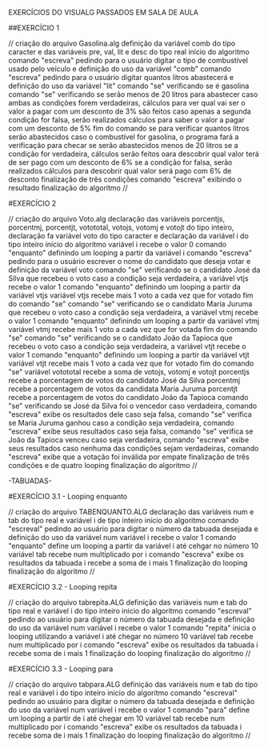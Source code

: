 EXERCÍCIOS DO VISUALG PASSADOS EM SALA DE AULA


##EXERCÍCIO 1

// criação do arquivo Gasolina.alg
definição da variável comb do tipo caracter e das variáveis pre, val, lit e desc do tipo real
início do algoritmo
    comando "escreva" pedindo para o usuário digitar o tipo de combustível usado pelo veículo e definição do uso da variável "comb"
    comando "escreva" pedindo para o usuário digitar quantos litros abastecerá e definição do uso da variável "lit"
    comando "se" verificando se é gasolina
    comando "se" verificando se serão menos de 20 litros para abastecer
    caso ambas as condições forem verdadeiras, cálculos para ver qual vai ser o valor a pagar com um desconto de 3% são feitos
    caso apenas a segunda condição for falsa, serão realizados cálculos para saber o valor a pagar com um desconto de 5%
    fim do comando se para verificar quantos litros serão abastecidos
    caso o combustível for gasolina, o programa fará a verificação para checar se serão abastecidos menos de 20 litros
    se a condição for verdadeira, cálculos serão feitos oara descobrir qual valor terá de ser pago com um desconto de 6%
    se a condição for falsa, serão realizados cálculos para descobrir qual valor será pago com 6% de desconto
    finalização de três condições
    comando "escreva" exibindo o resultado
finalização do algoritmo //



#EXERCÍCIO 2

// criação do arquivo Voto.alg
declaração das variáveis porcentjs, porcentmj, porcentjt, votototal, votojs, votomj e votojt do tipo inteiro, declaração fa variável voto do tipo caracter e declaração da variável i do tipo inteiro
início do algoritmo
    variável i recebe o valor 0
    comando "enquanto" definindo um looping a partir da variável i
    comando "escreva" pedindo para o usuário escrever o nome do candidato que deseja votar e definição da variável voto
    comando "se" verificando se o candidato José da Silva que recebeu o voto
    caso a condição seja verdadeira, a variável vtjs recebe o valor 1
    comando "enquanto" definindo um looping a partir da variável vtjs
    variável vtjs recebe mais 1 voto a cada vez que for votado
    fim do comando "se"
    comando "se" verificando se o candidato Maria Juruma que recebeu o voto
    caso a condição seja verdadeira, a variável vtmj recebe o valor 1
    comando "enquanto" definindo um looping a partir da variável vtmj
    variável vtmj recebe mais 1 voto a cada vez que for votada
    fim do comando "se"
    comando "se" verificando se o candidato João da Tapioca que recebeu o voto
    caso a condição seja verdadeira, a variável vtjt recebe o valor 1
    comando "enquanto" definindo um looping a partir da variável vtjt
    variável vtjt recebe mais 1 voto a cada vez que for votado
    fim do comando "se"
    variável votototal recebe a soma de votojs, votomj e votojt
    porcentjs recebe a porcentagem de votos do candidato José da Silva
    porcentmj recebe a porcentagem de votos da candidata Maria Juruma
    porcentjt recebe a porcentagem de votos do candidato João da Tapioca
    comando "se" verificando se José da Silva foi o vencedor
    caso verdadeira, comando "escreva" exibe os resultados dele
    caso seja falsa, comando "se" verifica se Maria Juruma ganhou
    caso a condição seja verdadeira, comando "escreva" exibe seus resultados
    caso seja falsa, comando "se" verifica se João da Tapioca venceu
    caso seja verdadeira, comando "escreva" exibe seus resultados
    caso nenhuma das condições sejam verdadeiras, comando "escreva" exibe que a votação foi inválida por empate
    finalização de três condições e de quatro looping
finalização do algoritmo //


-TABUADAS-

#EXERCÍCIO 3.1 - Looping enquanto

// criação do arquivo TABENQUANTO.ALG
declaração das variáveis num e tab do tipo real e variável i de tipo inteiro
início do algoritmo
    comando "escreval" pedindo ao usuário para digitar o número da tabuada desejada e definição do uso da variável num
    variável i recebe o valor 1
    comando "enquanto" define um looping a partir da variável i até cehgar no número 10
    variável tab recebe num multiplicado por i
    comando "escreva" exibe os resultados da tabuada
    i recebe a soma de i mais 1
    finalização do looping 
finalização do algoritmo //

#EXERCÍCIO 3.2 - Looping repita

// criação do arquivo tabrepita.ALG
definição das variáveis num e tab do tipo real e variável i do tipo inteiro
inicio do algoritmo
    comando "escreval" pedindo ao usuário para digitar o número da tabuada desejada e definição do uso da variável num
    variável i recebe o valor 1
    comando "repita" inicia o looping utilizando a variável i até chegar no número 10
    variável tab recebe num multiplicado por i
    comando "escreva" exibe os resultados da tabuada
    i recebe soma de i mais 1
    finalização do looping
finalização do algoritmo //

#EXERCÍCIO 3.3 - Looping para

// criação do arquivo tabpara.ALG
definição das variáveis num e tab do tipo real e variável i do tipo inteiro
inicio do algoritmo
    comando "escreval" pedindo ao usuário para digitar o número da tabuada desejada e definição do uso da variável num
    variável i recebe o valor 1
    comando "para" define um looping a partir de i até chegar em 10
    variável tab recebe num multiplicado por i
    comando "escreva" exibe os resultados da tabuada
    i recebe soma de i mais 1
    finalização do looping
finalização do algoritmo //
